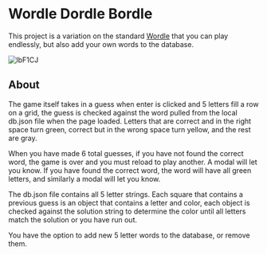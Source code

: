 # Wordle Dordle Bordle 

This project is a variation on the standard [Wordle](https://www.nytimes.com/games/wordle/index.html) that you can play endlessly, but also add your own words to the database. 

![lbF1CJ](https://i.makeagif.com/media/10-21-2022/lbF1CJ.gif)

## About

The game itself takes in a guess when enter is clicked and 5 letters fill a row on a grid, the guess is checked against the word pulled from the local db.json file when the page loaded. Letters that are correct and in the right space turn green, correct but in the wrong space turn yellow, and the rest are gray.

When you have made 6 total guesses, if you have not found the correct word, the game is over and you must reload to play another. A modal will let you know. If you have found the correct word, the word will have all green letters, and similarly a modal will let you know.

The db.json file contains all 5 letter strings. Each square that contains a previous guess is an object that contains a letter and color, each object is checked against the solution string to determine the color until all letters match the solution or you have run out.

You have the option to add new 5 letter words to the database, or remove them.


